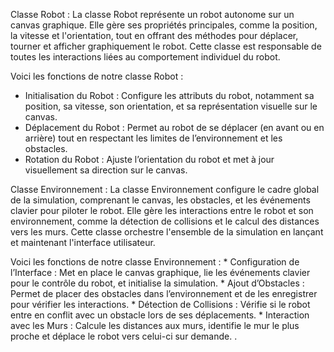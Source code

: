 Classe Robot :
La classe Robot représente un robot autonome sur un canvas graphique.
Elle gère ses propriétés principales, comme la position, la vitesse et l'orientation, 
tout en offrant des méthodes pour déplacer, tourner et afficher graphiquement le robot.
Cette classe est responsable de toutes les interactions liées au comportement individuel du robot.

Voici les fonctions de notre classe Robot :
   * Initialisation du Robot : Configure les attributs du robot, notamment sa position, sa vitesse, son orientation, et sa représentation visuelle sur le canvas.
   * Déplacement du Robot : Permet au robot de se déplacer (en avant ou en arrière) tout en respectant les limites de l’environnement et les obstacles.
   * Rotation du Robot : Ajuste l’orientation du robot et met à jour visuellement sa direction sur le canvas.
     
Classe Environnement :
La classe Environnement configure le cadre global de la simulation, 
comprenant le canvas, les obstacles, et les événements clavier pour piloter le robot. 
Elle gère les interactions entre le robot et son environnement, comme la détection de collisions et le calcul des distances vers les murs. 
Cette classe orchestre l'ensemble de la simulation en lançant et maintenant l'interface utilisateur.

Voici les fonctions de notre classe Environnement :
    * Configuration de l’Interface : Met en place le canvas graphique, lie les événements clavier pour le contrôle du robot, et initialise la simulation.
    * Ajout d’Obstacles : Permet de placer des obstacles dans l’environnement et de les enregistrer pour vérifier les interactions.
    * Détection de Collisions : Vérifie si le robot entre en conflit avec un obstacle lors de ses déplacements.
    * Interaction avec les Murs : Calcule les distances aux murs, identifie le mur le plus proche et déplace le robot vers celui-ci sur demande.
.
